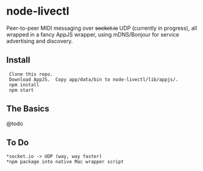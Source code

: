 # node-livectl

Peer-to-peer MIDI messaging over ~~socket.io~~ UDP (currently in progress), all wrapped in a fancy AppJS wrapper, using mDNS/Bonjour for service advertising and discovery.

## Install

     Clone this repo.
     Download AppJS.  Copy app/data/bin to node-livectl/lib/appjs/.
     npm install
     npm start

## The Basics

@todo

## To Do

	*socket.io -> UDP (way, way faster)
	*npm package into native Mac wrapper script